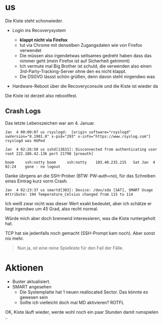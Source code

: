 # us

Die Kiste steht schonwieder.

- Login ins Recoverysystem
  - **klappt nicht via Firefox**
  - tut via Chrome mit denselben Zugangsdaten wie von Firefox verwendet
  - Die müssen also irgendetwas seltsames gedreht haben dass das nimmer geht (mein Firefox ist auf Sicherheit getrimmt)
  - Ich vermute mal Big Brother ist schuld, die verwenden also einen 3rd-Party-Tracking-Server ohne den es nicht klappt.
  - Die DSGVO lässst schön grüßen, denn davon steht nirgendwo was

- Hardware-Reboot über die Recoveryconsole und die Kiste ist wieder da

Die Kiste ist derzeit also rebootfest.

## Crash Logs

Das letzte Lebenszeichen war am 4. Januar.

```
Jan  4 00:00:07 us rsyslogd:  [origin software="rsyslogd" swVersion="8.1901.0" x-pid="293" x-info="https://www.rsyslog.com"] rsyslogd was HUPed
```

```
Jan  4 02:26:50 us sshd[13631]: Disconnected from authenticating user root 222.186.42.136 port 21790 [preauth]
```

```
boom     ssh:notty boom     ssh:notty    103.40.235.215   Sat Jan  4 02:24    gone - no logout

```

Danke übrgens an die SSH-Prober (BTW: PW-auth=no), für das Schreiben eines Eintrag kurz vorm Crash.

```
Jan  4 02:23:37 us smartd[303]: Device: /dev/sda [SAT], SMART Usage Attribute: 194 Temperature_Celsius changed from 115 to 114
```

Ich weiß zwar nicht was dieser Wert exakt bedeutet, aber ich schätze er liegt irgendwo um 45 Grad, also recht normal.

Würde mich aber doch brennend interessieren, was die Kiste runtergeholt hat.

TCP hat sie jedenfalls noch gemacht (SSH-Prompt kam noch).  Aber sonst nix mehr.

> Nun ja, ist eine reine Spielkiste für den Fall der Fälle.


# Aktionen

- Buster aktualisiert.
- SMART angesehen
  - Die Systemplatte hat 1 neuen reallocated Sector.  Das könnte es gewesen sein
  - Sollte ich vielleicht doch mal MD aktivieren?  ROTFL

OK, Kiste läuft wieder, werde wohl noch ein paar Stunden damit rumspielen ..
